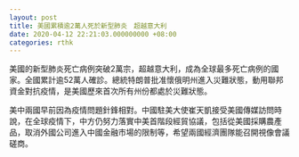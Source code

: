 ```yaml
---
layout: post
title: 美國累積逾2萬人死於新型肺炎　超越意大利
date: 2020-04-12 22:21:03.000000000 +08:00
categories: rthk
---
```


美國的新型肺炎死亡病例突破2萬宗，超越意大利，成為全球最多死亡病例的國家。全國累計逾52萬人確診。總統特朗普批准懷俄明州進入災難狀態，動用聯邦資金對抗疫情，是美國歷來首次所有州份都處於災難狀態。

美中兩國早前因為疫情問題針鋒相對。中國駐美大使崔天凱接受美國傳媒訪問時說，在全球疫情下，中方仍努力落實中美首階段經貿協議，包括從美國採購農產品，取消外國公司進入中國金融市場的限制等，希望兩國經濟團隊能召開視像會議磋商。

